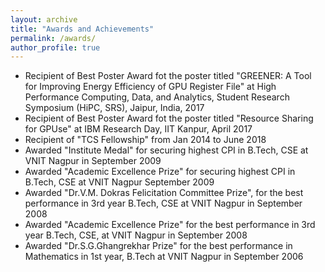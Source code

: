 ```yaml
---
layout: archive
title: "Awards and Achievements"
permalink: /awards/
author_profile: true
---
```


* Recipient of Best Poster Award fot the poster titled "GREENER: A Tool for Improving Energy Efficiency of GPU Register File" at High Performance Computing, Data, and Analytics, Student Research Symposium (HiPC, SRS), Jaipur, India, 2017
* Recipient of Best Poster Award fot the poster titled "Resource Sharing for GPUse" at IBM Research Day, IIT Kanpur, April 2017
* Recipient of "TCS Fellowship" from Jan 2014 to June 2018
* Awarded "Institute Medal" for securing highest CPI in B.Tech, CSE at VNIT Nagpur in September 2009
* Awarded "Academic Excellence Prize" for securing highest CPI in B.Tech, CSE at VNIT Nagpur September 2009
* Awarded "Dr.V.M. Dokras Felicitation Committee Prize", for the best performance in 3rd year B.Tech, CSE at VNIT Nagpur in September 2008
* Awarded "Academic Excellence Prize" for the best performance in 3rd year B.Tech, CSE, at VNIT Nagpur in September 2008
* Awarded "Dr.S.G.Ghangrekhar Prize" for the best performance in Mathematics in 1st year, B.Tech at VNIT Nagpur in September 2006


